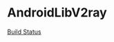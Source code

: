 # AndroidLibV2ray

[Build Status](https://api.travis-ci.org/xiaokangwang/AndroidLibV2ray.svg?branch=master)
